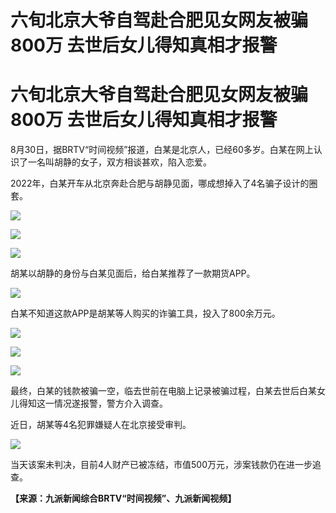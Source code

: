 # 六旬北京大爷自驾赴合肥见女网友被骗800万 去世后女儿得知真相才报警

# 六旬北京大爷自驾赴合肥见女网友被骗800万 去世后女儿得知真相才报警

8月30日，据BRTV“时间视频”报道，白某是北京人，已经60多岁。白某在网上认识了一名叫胡静的女子，双方相谈甚欢，陷入恋爱。

2022年，白某开车从北京奔赴合肥与胡静见面，哪成想掉入了4名骗子设计的圈套。

![](https://inews.gtimg.com/om_bt/OqQa6zk8JR9s1K7Vfnv_X6RKk72bwbiWOz8DLbhtZl_XYAA/1000)

![](https://inews.gtimg.com/om_bt/Oc5Wy6DhVV0jgxn5kAzFvjkiI3DXr4OJYFG4hpkyO_m2wAA/1000)

![](https://inews.gtimg.com/om_bt/O2RRIUqCnuVvClxw7Vgmcfu1OQrPxtrHSnSijy-V3x6sgAA/1000)

胡某以胡静的身份与白某见面后，给白某推荐了一款期货APP。

![](https://inews.gtimg.com/om_bt/O9OABm9vI6uwba9g7_CLpL5oanu3gAdV4x5bF2Mpy1sZgAA/1000)

白某不知道这款APP是胡某等人购买的诈骗工具，投入了800余万元。

![](https://inews.gtimg.com/om_bt/OqIuZfDXIuYsTIe8_kEXFj55tXM7WjQANzh4AXD1vLIOgAA/1000)

![](https://inews.gtimg.com/om_bt/OnOhopSpzaDXej_YO5Db1m4TCJHJYLQo0GU2m1nj2g_X0AA/1000)

![](https://inews.gtimg.com/om_bt/O8Wzk3PNjEO6gUg7NiVlobgisqYLf90XMrHXr3s59DUXIAA/1000)

最终，白某的钱款被骗一空，临去世前在电脑上记录被骗过程，白某去世后白某女儿得知这一情况遂报警，警方介入调查。

近日，胡某等4名犯罪嫌疑人在北京接受审判。

![](https://inews.gtimg.com/om_bt/Oay1rZYwE_OMEF4a3uhNcfoVonDMcBUvI0Vmpd6ZbHlkAAA/1000)

当天该案未判决，目前4人财产已被冻结，市值500万元，涉案钱款仍在进一步追查。

**【来源：九派新闻综合BRTV“时间视频”、九派新闻视频】**


